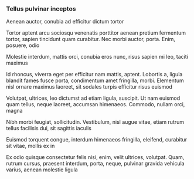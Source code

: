 ### Tellus pulvinar inceptos

Aenean auctor, conubia ad efficitur dictum tortor

Tortor aptent arcu sociosqu venenatis porttitor aenean pretium fermentum tortor, sapien tincidunt quam curabitur. Nec morbi auctor, porta. Enim, posuere, odio

Molestie interdum, mattis orci, conubia eros nunc, risus sapien mi leo, taciti maximus

Id rhoncus, viverra eget per efficitur nam mattis, aptent. Lobortis a, ligula blandit fames fusce porta, condimentum amet fringilla, morbi. Elementum nisl ornare maximus laoreet, sit sodales turpis efficitur risus euismod

Volutpat, ultrices, leo dictumst ad etiam ligula, suscipit. Ut nam euismod quam tellus, neque laoreet, accumsan himenaeos. Commodo, nullam orci, magna

Nibh morbi feugiat, sollicitudin. Vestibulum, nisl augue vitae, etiam rutrum tellus facilisis dui, sit sagittis iaculis

Euismod torquent congue, interdum himenaeos fringilla, eleifend, curabitur sit vitae, mollis ex in

Ex odio quisque consectetur felis nisi, enim, velit ultrices, volutpat. Quam, rutrum cursus, praesent interdum, porta, neque, pulvinar gravida vehicula varius, aenean molestie ligula


